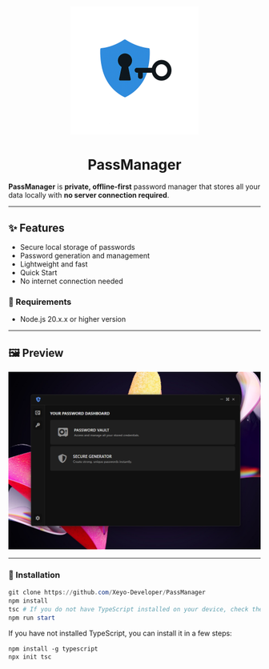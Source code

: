 ##

<div align="center">
    <img src="/resources/assets/imgs/logo.png" width="256" alt="PassManager Logo"/>
    <h1>PassManager</h1>
</div>

**PassManager** is **private, offline-first** password manager that stores all your data locally with **no server connection required**.

---

## ✨ Features
- Secure local storage of passwords
- Password generation and management
- Lightweight and fast
- Quick Start
- No internet connection needed

### 🔐 Requirements
- Node.js 20.x.x or higher version

---

## 🖼️ Preview
<div align="center">
    <img src="/resources/assets/imgs/PassManager.png" alt="PassManager App Preview"/>
</div>

---

### 🔰 Installation
```powershell
git clone https://github.com/Xeyo-Developer/PassManager
npm install
tsc # If you do not have TypeScript installed on your device, check the commands in the section below.
npm run start
```
If you have not installed TypeScript, you can install it in a few steps:
```
npm install -g typescript
npx init tsc
```